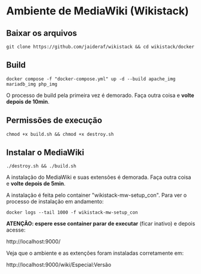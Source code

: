 # Ambiente de MediaWiki (Wikistack)

## Baixar os arquivos
```
git clone https://github.com/jaideraf/wikistack && cd wikistack/docker
```

## Build
```
docker compose -f "docker-compose.yml" up -d --build apache_img mariadb_img php_img
```
O processo de build pela primeira vez é demorado. Faça outra coisa e **volte depois de 10min**.

## Permissões de execução
```
chmod +x build.sh && chmod +x destroy.sh
```

## Instalar o MediaWiki
```
./destroy.sh && ./build.sh
```

A instalação do MediaWiki e suas extensões é demorada. Faça outra coisa e **volte depois de 5min**.

A instalação é feita pelo container "wikistack-mw-setup_con". Para ver o processo de instalação em andamento:

```
docker logs --tail 1000 -f wikistack-mw-setup_con
```

**ATENÇÃO: espere esse container parar de executar** (ficar inativo) e depois acesse:

http://localhost:9000/

Veja que o ambiente e as extenções foram instaladas corretamente em: 

http://localhost:9000/wiki/Especial:Versão
